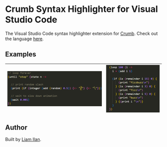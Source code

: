 # Crumb Syntax Highlighter for Visual Studio Code
The Visual Studio Code syntax highlighter extension for [Crumb](https://github.com/liam-ilan/crumb). Check out the language [here](https://github.com/liam-ilan/crumb).

## Examples
| ![example 1](./assets/example-1.png) | ![example 2](./assets/example-2.png) |
|---|---|


## Author
Built by [Liam Ilan](https://www.liamilan.com/).